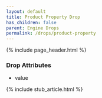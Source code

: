 ```yaml
---
layout: default
title: Product Property Drop
has_children: false
parent: Engine Drops
permalink: /drops/product-property
---
```


{% include page_header.html %}

### Drop Attributes

- value

{% include stub_article.html %}